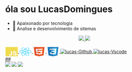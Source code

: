 # óla sou  LucasDomingues
- 🔭 Apaixonado por tecnologia
- 🌱 Analise e desenvolvimento de sitemas 
<div align="center">
  <a href="https://github.com/DesenvolvedorDOM23">
  <img height="180em" src="https://github-readme-stats.vercel.app/api?username=DesenvolvedorDOM23&show_icons=true&theme=cobalt&include_all_commits=true&count_private=true"/>
  <img height="180em" src="https://github-readme-stats.vercel.app/api/top-langs/?username=DesenvolvedorDOM23&layout=compact&langs_count=7&theme=cobalt"/>
</div>
  
  <div style="display: inline_block"><br>
  <img align="center" alt="lucas-Js" height="30" width="40" src="https://raw.githubusercontent.com/devicons/devicon/master/icons/javascript/javascript-plain.svg">
  <img align="center" alt="lucas-React" height="30" width="40" src="https://raw.githubusercontent.com/devicons/devicon/master/icons/react/react-original.svg">
  <img align="center" alt="lucas-HTML" height="30" width="40" src="https://raw.githubusercontent.com/devicons/devicon/master/icons/html5/html5-original.svg">
  <img align="center" alt="lucas-CSS" height="30" width="40" src="https://raw.githubusercontent.com/devicons/devicon/master/icons/css3/css3-original.svg">
  <img align="center" alt="lucas-Github" height="30" width="40" src="https://cdn.jsdelivr.net/gh/devicons/devicon/icons/github/github-original.svg" />
  <img align="center" alt="lucas-Vscode" height="30" width="40" src="https://cdn.jsdelivr.net/gh/devicons/devicon/icons/vscode/vscode-original.svg" />
 
  </div>
  ##
  <div> 
  <a href="https://www.instagram.com/lucas_domsouza/" target="_blank"><img src="https://img.shields.io/badge/-Instagram-%23E4405F?style=for-the-badge&logo=instagram&logoColor=white" target="_blank"></a> 
  <a href = "elesouzadom@gmail.com"><img src="https://img.shields.io/badge/-Gmail-%23333?style=for-the-badge&logo=gmail&logoColor=white" target="_blank"></a>
  <a href="linkedin.com/in/lucas-souza-924454194" target="_blank"><img src="https://img.shields.io/badge/-LinkedIn-%230077B5?style=for-the-badge&logo=linkedin&logoColor=white" target="_blank"></a> 
  
</div>
